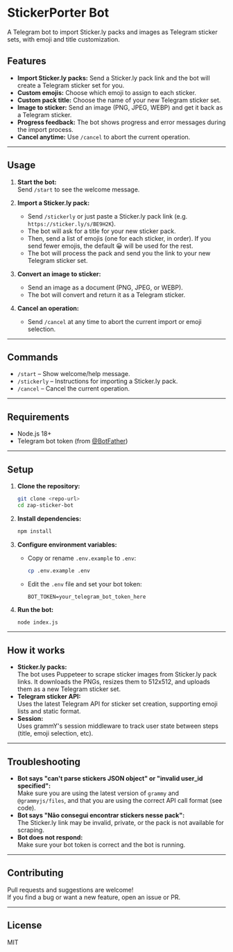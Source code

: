 # StickerPorter Bot

A Telegram bot to import Sticker.ly packs and images as Telegram sticker sets, with emoji and title customization.

## Features

- **Import Sticker.ly packs:** Send a Sticker.ly pack link and the bot will create a Telegram sticker set for you.
- **Custom emojis:** Choose which emoji to assign to each sticker.
- **Custom pack title:** Choose the name of your new Telegram sticker set.
- **Image to sticker:** Send an image (PNG, JPEG, WEBP) and get it back as a Telegram sticker.
- **Progress feedback:** The bot shows progress and error messages during the import process.
- **Cancel anytime:** Use `/cancel` to abort the current operation.

---

## Usage

1. **Start the bot:**  
   Send `/start` to see the welcome message.

2. **Import a Sticker.ly pack:**

   - Send `/stickerly` or just paste a Sticker.ly pack link (e.g. `https://sticker.ly/s/BE9H2K`).
   - The bot will ask for a title for your new sticker pack.
   - Then, send a list of emojis (one for each sticker, in order). If you send fewer emojis, the default 😀 will be used for the rest.
   - The bot will process the pack and send you the link to your new Telegram sticker set.

3. **Convert an image to sticker:**

   - Send an image as a document (PNG, JPEG, or WEBP).
   - The bot will convert and return it as a Telegram sticker.

4. **Cancel an operation:**
   - Send `/cancel` at any time to abort the current import or emoji selection.

---

## Commands

- `/start` – Show welcome/help message.
- `/stickerly` – Instructions for importing a Sticker.ly pack.
- `/cancel` – Cancel the current operation.

---

## Requirements

- Node.js 18+
- Telegram bot token (from [@BotFather](https://t.me/BotFather))

---

## Setup

1. **Clone the repository:**

   ```sh
   git clone <repo-url>
   cd zap-sticker-bot
   ```

2. **Install dependencies:**

   ```sh
   npm install
   ```

3. **Configure environment variables:**

   - Copy or rename `.env.example` to `.env`:
     ```sh
     cp .env.example .env
     ```
   - Edit the `.env` file and set your bot token:
     ```
     BOT_TOKEN=your_telegram_bot_token_here
     ```

4. **Run the bot:**
   ```sh
   node index.js
   ```

---

## How it works

- **Sticker.ly packs:**  
  The bot uses Puppeteer to scrape sticker images from Sticker.ly pack links. It downloads the PNGs, resizes them to 512x512, and uploads them as a new Telegram sticker set.
- **Telegram sticker API:**  
  Uses the latest Telegram API for sticker set creation, supporting emoji lists and static format.
- **Session:**  
  Uses grammY's session middleware to track user state between steps (title, emoji selection, etc).

---

## Troubleshooting

- **Bot says "can't parse stickers JSON object" or "invalid user_id specified":**  
  Make sure you are using the latest version of `grammy` and `@grammyjs/files`, and that you are using the correct API call format (see code).
- **Bot says "Não consegui encontrar stickers nesse pack":**  
  The Sticker.ly link may be invalid, private, or the pack is not available for scraping.
- **Bot does not respond:**  
  Make sure your bot token is correct and the bot is running.

---

## Contributing

Pull requests and suggestions are welcome!  
If you find a bug or want a new feature, open an issue or PR.

---

## License

MIT
